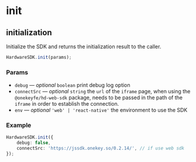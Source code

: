 # init

## initialization

Initialize the SDK and returns the initialization result to the caller.

```typescript
HardwareSDK.init(params);
```

### Params

* `debug` — _optional_ `boolean` print debug log option
* `connectSrc` — _optional_ `string` the `url` of the `iframe` page, when using the `@onekeyfe/hd-web-sdk` package, needs to be passed in the path of the `iframe` in order to establish the connection.
* `env` — _optional_ `'web' | 'react-native'` the environment to use the SDK

### Example

```typescript
HardwareSDK.init({
    debug: false,
    connectSrc: 'https://jssdk.onekey.so/0.2.14/', // if use web sdk
});
```
